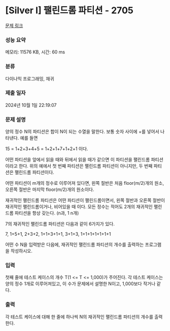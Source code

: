 # [Silver I] 팰린드롬 파티션 - 2705 

[문제 링크](https://www.acmicpc.net/problem/2705) 

### 성능 요약

메모리: 11576 KB, 시간: 60 ms

### 분류

다이나믹 프로그래밍, 재귀

### 제출 일자

2024년 10월 1일 22:19:07

### 문제 설명

<p>양의 정수 N의 파티션은 합이 N이 되는 수열을 말한다. 보통 숫자 사이에 +를 넣어서 나타낸다. 예를 들면</p>

<p>15 = 1+2+3+4+5 = 1+2+1+7+1+2+1 이다.</p>

<p>어떤 파티션을 앞에서 읽을 때와 뒤에서 읽을 때가 같으면 이 파티션을 팰린드롬 파티션이라고 한다. 위의 예에서 첫 번째 파티션은 팰린드롬 파티션이 아니지만, 두 번째 파티션은 팰린드롬 파티션이다.</p>

<p>어떤 파티션이 m개의 정수로 이루어져 있다면, 왼쪽 절반은 처음 floor(m/2)개의 원소, 오른쪽 절반은 마지막 floor(m/2)개의 원소이다. </p>

<p>재귀적인 팰린드롬 파티션은 어떤 파티션이 팰린드롬이면서, 왼쪽 절반과 오른쪽 절반이 재귀적인 팰린드롬이거나, 비어있을 때 이다. 모든 정수는 적어도 2개의 재귀적인 팰린드롬 파티션을 항상 갖는다. (n과, 1 n개) </p>

<p>7의 재귀적인 팰린드롬 파티션은 다음과 같이 6가지가 있다.</p>

<p>7, 1+5+1, 2+3+2, 1+1+3+1+1, 3+1+3, 1+1+1+1+1+1+1</p>

<p>어떤 수 N을 입력받은 다음에, 재귀적인 팰린드롬 파티션의 개수를 출력하는 프로그램을 작성하시오.</p>

### 입력 

 <p>첫째 줄에 테스트 케이스의 개수 T(1 <= T <= 1,000)가 주어진다. 각 테스트 케이스는 양의 정수 1개로 이루어져있고, 이 수가 문제에서 설명한 N이고, 1,000보다 작거나 같다.</p>

### 출력 

 <p>각 테스트 케이스에 대해 한 줄에 하나씩 N의 재귀적인 팰린드롬 파티션의 개수를 출력한다.</p>

